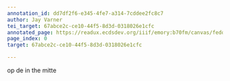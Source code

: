 ```yaml
---
annotation_id: dd7df2f6-e345-4fe7-a314-7cddee2fc8c7
author: Jay Varner
tei_target: 67abce2c-ce10-44f5-8d3d-0318026e1cfc
annotated_page: https://readux.ecdsdev.org/iiif/emory:b70fm/canvas/fedora:emory:gz698
page_index: 0
target: 67abce2c-ce10-44f5-8d3d-0318026e1cfc

---
```

<p>op de in the mitte</p>